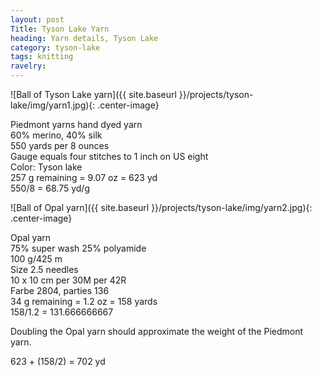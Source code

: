 ```yaml
---
layout: post
Title: Tyson Lake Yarn
heading: Yarn details, Tyson Lake
category: tyson-lake
tags: knitting
ravelry: 
---
```

![Ball of Tyson Lake yarn]({{ site.baseurl }}/projects/tyson-lake/img/yarn1.jpg){: .center-image}

Piedmont yarns hand dyed yarn  
60% merino, 40% silk  
550 yards per 8 ounces  
Gauge equals four stitches to 1 inch on US eight  
Color: Tyson lake  
257 g remaining = 9.07 oz = 623 yd  
550/8 = 68.75 yd/g  

![Ball of Opal yarn]({{ site.baseurl }}/projects/tyson-lake/img/yarn2.jpg){: .center-image}

Opal yarn  
75% super wash 25% polyamide  
100 g/425 m  
Size 2.5 needles  
10 x 10 cm per 30M per 42R  
Farbe 2804, parties 136  
34 g remaining = 1.2 oz = 158 yards  
158/1.2 = 131.666666667  

Doubling the Opal yarn should approximate the weight of the Piedmont yarn.  

623 + (158/2) = 702 yd  